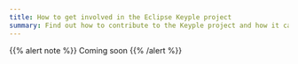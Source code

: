 ```yaml
---
title: How to get involved in the Eclipse Keyple project
summary: Find out how to contribute to the Keyple project and how it can benefit your organization.
---
```


{{% alert note %}} Coming soon {{% /alert %}} 